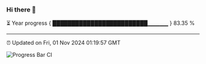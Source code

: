 ### Hi there 👋

⏳ Year progress { █████████████████████████▁▁▁▁▁ } 83.35 %

---

⏰ Updated on Fri, 01 Nov 2024 01:19:57 GMT

![Progress Bar CI](https://github.com/JuvenileQ/Progress-Bar-CI/workflows/main/badge.svg)
